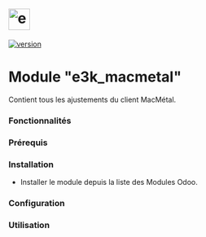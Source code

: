 # <img src="https://www.e3k.co/e3k_theme_prime/static/src/img/logo.png" height=42 alt="e3k Solutions"/>

[![version][version-badge]][CHANGELOG]

# Module "e3k_macmetal"

Contient tous les ajustements du client MacMétal.

### Fonctionnalités

### Prérequis

### Installation

* Installer le module depuis la liste des Modules Odoo.

### Configuration

### Utilisation

[CHANGELOG]: ./CHANGELOG.md
[version-badge]: https://img.shields.io/badge/version-1.0.1-blue.svg